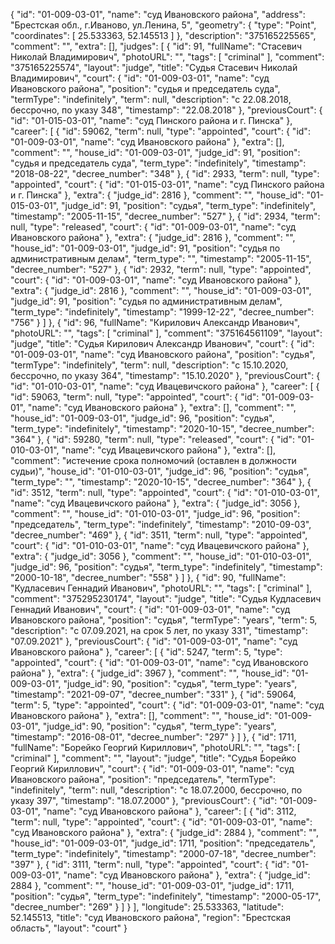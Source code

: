 {
"id": "01-009-03-01",
"name": "суд Ивановского района",
"address": "Брестская обл., г.Иваново, ул.Ленина, 5",
"geometry": {
"type": "Point",
"coordinates": [
25.533363, 52.145513
]
},
"description": "375165225565",
"comment": "",
"extra": [],
"judges": [
{
"id": 91,
"fullName": "Стасевич Николай Владимирович",
"photoURL": "",
"tags": [
"criminal"
],
"comment": "375165225574",
"layout": "judge",
"title": "Судья Стасевич Николай Владимирович",
"court": {
"id": "01-009-03-01",
"name": "суд Ивановского района",
"position": "судья и председатель суда",
"termType": "indefinitely",
"term": null,
"description": "c 22.08.2018, бессрочно, по указу 348",
"timestamp": "22.08.2018"
},
"previousCourt": {
"id": "01-015-03-01",
"name": "суд Пинского района и г. Пинска"
},
"career": [
{
"id": 59062,
"term": null,
"type": "appointed",
"court": {
"id": "01-009-03-01",
"name": "суд Ивановского района"
},
"extra": [],
"comment": "",
"house_id": "01-009-03-01",
"judge_id": 91,
"position": "судья и председатель суда",
"term_type": "indefinitely",
"timestamp": "2018-08-22",
"decree_number": "348"
}, {
"id": 2933,
"term": null,
"type": "appointed",
"court": {
"id": "01-015-03-01",
"name": "суд Пинского района и г. Пинска"
},
"extra": {
"judge_id": 2816 },
"comment": "",
"house_id": "01-015-03-01",
"judge_id": 91,
"position": "судья",
"term_type": "indefinitely",
"timestamp": "2005-11-15",
"decree_number": "527"
}, {
"id": 2934,
"term": null,
"type": "released",
"court": {
"id": "01-009-03-01",
"name": "суд Ивановского района"
},
"extra": {
"judge_id": 2816 },
"comment": "",
"house_id": "01-009-03-01",
"judge_id": 91,
"position": "судья по административным делам",
"term_type": "",
"timestamp": "2005-11-15",
"decree_number": "527"
}, {
"id": 2932,
"term": null,
"type": "appointed",
"court": {
"id": "01-009-03-01",
"name": "суд Ивановского района"
},
"extra": {
"judge_id": 2816 },
"comment": "",
"house_id": "01-009-03-01",
"judge_id": 91,
"position": "судья по административным делам",
"term_type": "indefinitely",
"timestamp": "1999-12-22",
"decree_number": "756"
}
]
}, {
"id": 96,
"fullName": "Кирилович Александр Иванович",
"photoURL": "",
"tags": [
"criminal"
],
"comment": "375164561109",
"layout": "judge",
"title": "Судья Кирилович Александр Иванович",
"court": {
"id": "01-009-03-01",
"name": "суд Ивановского района",
"position": "судья",
"termType": "indefinitely",
"term": null,
"description": "c 15.10.2020, бессрочно, по указу 364",
"timestamp": "15.10.2020"
},
"previousCourt": {
"id": "01-010-03-01",
"name": "суд Ивацевичского района"
},
"career": [
{
"id": 59063,
"term": null,
"type": "appointed",
"court": {
"id": "01-009-03-01",
"name": "суд Ивановского района"
},
"extra": [],
"comment": "",
"house_id": "01-009-03-01",
"judge_id": 96,
"position": "судья",
"term_type": "indefinitely",
"timestamp": "2020-10-15",
"decree_number": "364"
}, {
"id": 59280,
"term": null,
"type": "released",
"court": {
"id": "01-010-03-01",
"name": "суд Ивацевичского района"
},
"extra": [],
"comment": "истечение срока полномочий (оставлен в должности судьи)",
"house_id": "01-010-03-01",
"judge_id": 96,
"position": "судья",
"term_type": "",
"timestamp": "2020-10-15",
"decree_number": "364"
}, {
"id": 3512,
"term": null,
"type": "appointed",
"court": {
"id": "01-010-03-01",
"name": "суд Ивацевичского района"
},
"extra": {
"judge_id": 3056 },
"comment": "",
"house_id": "01-010-03-01",
"judge_id": 96,
"position": "председатель",
"term_type": "indefinitely",
"timestamp": "2010-09-03",
"decree_number": "469"
}, {
"id": 3511,
"term": null,
"type": "appointed",
"court": {
"id": "01-010-03-01",
"name": "суд Ивацевичского района"
},
"extra": {
"judge_id": 3056 },
"comment": "",
"house_id": "01-010-03-01",
"judge_id": 96,
"position": "судья",
"term_type": "indefinitely",
"timestamp": "2000-10-18",
"decree_number": "558"
}
]
}, {
"id": 90,
"fullName": "Кудласевич Геннадий Иванович",
"photoURL": "",
"tags": [
"criminal"
],
"comment": "375295230174",
"layout": "judge",
"title": "Судья Кудласевич Геннадий Иванович",
"court": {
"id": "01-009-03-01",
"name": "суд Ивановского района",
"position": "судья",
"termType": "years",
"term": 5,
"description": "c 07.09.2021, на срок 5 лет, по указу 331",
"timestamp": "07.09.2021"
},
"previousCourt": {
"id": "01-009-03-01",
"name": "суд Ивановского района"
},
"career": [
{
"id": 5247,
"term": 5,
"type": "appointed",
"court": {
"id": "01-009-03-01",
"name": "суд Ивановского района"
},
"extra": {
"judge_id": 3967 },
"comment": "",
"house_id": "01-009-03-01",
"judge_id": 90,
"position": "судья",
"term_type": "years",
"timestamp": "2021-09-07",
"decree_number": "331"
}, {
"id": 59064,
"term": 5,
"type": "appointed",
"court": {
"id": "01-009-03-01",
"name": "суд Ивановского района"
},
"extra": [],
"comment": "",
"house_id": "01-009-03-01",
"judge_id": 90,
"position": "судья",
"term_type": "years",
"timestamp": "2016-08-01",
"decree_number": "297"
}
]
}, {
"id": 1711,
"fullName": "Борейко Георгий Кириллович",
"photoURL": "",
"tags": [
"criminal"
],
"comment": "",
"layout": "judge",
"title": "Судья Борейко Георгий Кириллович",
"court": {
"id": "01-009-03-01",
"name": "суд Ивановского района",
"position": "председатель",
"termType": "indefinitely",
"term": null,
"description": "c 18.07.2000, бессрочно, по указу 397",
"timestamp": "18.07.2000"
},
"previousCourt": {
"id": "01-009-03-01",
"name": "суд Ивановского района"
},
"career": [
{
"id": 3112,
"term": null,
"type": "appointed",
"court": {
"id": "01-009-03-01",
"name": "суд Ивановского района"
},
"extra": {
"judge_id": 2884 },
"comment": "",
"house_id": "01-009-03-01",
"judge_id": 1711,
"position": "председатель",
"term_type": "indefinitely",
"timestamp": "2000-07-18",
"decree_number": "397"
}, {
"id": 3111,
"term": null,
"type": "appointed",
"court": {
"id": "01-009-03-01",
"name": "суд Ивановского района"
},
"extra": {
"judge_id": 2884 },
"comment": "",
"house_id": "01-009-03-01",
"judge_id": 1711,
"position": "судья",
"term_type": "indefinitely",
"timestamp": "2000-05-17",
"decree_number": "269"
}
]
}
],
"longitude": 25.533363,
"latitude": 52.145513,
"title": "суд Ивановского района",
"region": "Брестская область",
"layout": "court"
}
